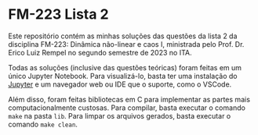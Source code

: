 # FM-223 Lista 2

Este repositório contém as minhas soluções das questões da lista 2 da disciplina FM-223: Dinâmica não-linear e caos I, ministrada pelo Prof. Dr. Erico Luiz Rempel no segundo semestre de 2023 no ITA.

Todas as soluções (inclusive das questões teóricas) foram feitas em um único Jupyter Notebook. Para visualizá-lo, basta ter uma instalação do [Jupyter](https://jupyter.org/) e um navegador web ou IDE que o suporte, como o VSCode.

Além disso, foram feitas bibliotecas em C para implementar as partes mais computacionalmente custosas. Para compilar, basta executar o comando `make` na pasta `lib`. Para limpar os arquivos gerados, basta executar o comando `make clean`.
